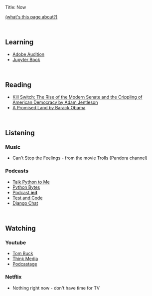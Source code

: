 Title: Now

[(what's this page about?)](https://nownownow.com/about)

<br>

## Learning
* [Adobe Audition](https://www.adobe.com/products/audition.html)
* [Jupyter Book](https://jupyterbook.org/intro.html)

<br>

## Reading
* [Kill Switch: The Rise of the Modern Senate and the Crippling of American Democracy by Adam Jentleson](https://www.amazon.com/Kill-Switch-Crippling-American-Democracy/dp/1631497774/)
* [A Promised Land by Barack Obama](https://www.amazon.com/Promised-Land-Barack-Obama/dp/1524763160/)

<br>

## Listening

### Music

* Can't Stop the Feelings - from the movie Trolls (Pandora channel)

### Podcasts
* [Talk Python to Me](https://talkpython.fm/)
* [Python Bytes](https://pythonbytes.fm/)
* [Podcast.__init__](https://www.pythonpodcast.com/)
* [Test and Code](https://testandcode.com/)
* [Django Chat](https://djangochat.com/)

<br>

## Watching

### Youtube
* [Tom Buck](https://www.youtube.com/channel/UCRtDHXdrLyYZF6cY9bJhjlg)
* [Think Media](https://www.youtube.com/user/THiNKmediaTV)
* [Podcastage](https://www.youtube.com/channel/UCvOU-zTlankT-JjN3ZzvuKA)


### Netflix
* Nothing right now - don't have time for TV
